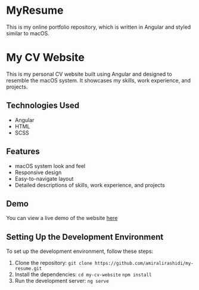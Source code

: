 # MyResume

This is my online portfolio repository, which is written in Angular and styled similar to macOS.

# My CV Website

This is my personal CV website built using Angular and designed to resemble the macOS system. It showcases my skills, work experience, and projects.

## Technologies Used

- Angular
- HTML
- SCSS

## Features

- macOS system look and feel
- Responsive design
- Easy-to-navigate layout
- Detailed descriptions of skills, work experience, and projects

## Demo

You can view a live demo of the website [here](https://amiralirashidi.github.io/)

## Setting Up the Development Environment

To set up the development environment, follow these steps:

1. Clone the repository:
   `git clone https://github.com/amiralirashidi/my-resume.git`
2. Install the dependencies:
    `cd my-cv-website`
    `npm install`
3. Run the development server:
    `ng serve`